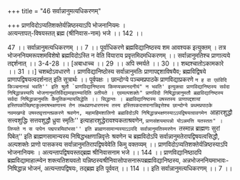 +++
title = "46 सर्वान्नानुमत्यधिकरणम्"

+++
प्राणविदोऽप्यतिशक्तेर्यन्निष्ठस्याऽपि भोजनानियमः ।  
अत्यन्तापत्-विषयस्तत् ब्रह्म (श्रीनिवास-नाम) भजे ।। 142 ।।  
  
47 ।। सर्वान्नानुमत्यधिकरणम् ।। 7 ।। पूर्वाधिकरणे ब्रह्मविद्यानिष्ठस्य शम आवश्यक इत्युक्तम् । तत्र भोजननियमरूपशमविशेषो ब्रह्मविदोऽस्ति न वेति वियाराय प्रवृत्तमिदमधिकरणम् ।। सर्वान्नानुमतिश्च प्राणात्यये तद्दर्शनात् ।। 3-4-28 ।। [अबाधाच्च ।। 29 ।। अपि स्मर्यते ।। 30 ।। शब्दश्चातोऽकामकारे ।। 31 ।।] चशब्दोऽवधारणे । प्राणविद्यानिष्ठोस्य सर्वान्नानुमतिः प्राणापद्दशाविषयैव; ब्रह्मविद्विषये प्राणापद्विषयत्वदर्शनात् इति सूत्रार्थः ।। पूर्वपक्षः । छान्दोग्ये पञ्चमप्रपाठके प्राणविद्याप्रकरणे ``न ह वा एवंविदि किञ्चनानन्नं भवति'' इति श्रुतौ `प्राणविद्यानिष्ठस्य किमप्यन्नमनदनीयं" न भवति' इत्युक्त्वा प्राणविद्यानिष्ठस्य सर्वदा निषिद्धान्नस्यापि भोजनानुमतिर्विद्यामाहात्म्यादिति प्रतीयते । एवमल्पशक्तेः" प्राणविदो निषिद्धान्नानुमतौ ब्रह्मविद्यानिष्ठस्य सर्वदा निषिद्धान्नानुमतिः कैमुतिकन्यायसिद्धेति ।। सिद्धान्तः । ब्रह्मविद्यानिष्ठस्य उषस्तस्य प्राणापद्दशायां हस्तिपकोच्छिष्टकुलमाषभक्षणास्य तेन लब्धप्राणधारणस्य तस्य हस्तिपकदत्तपानान्निवृत्तेश्च छान्दोग्ये प्रथमप्रपाठके नवमखण्डे उषस्तवृत्तान्तप्रकरणे श्रवणेन, महामहिमशालिनो ब्रह्मविदोऽपि निषिद्धान्नभक्षणस्याऽऽपद्विषयत्वावगमेन ``आहारशुद्धौ सत्त्वशुद्धिः सत्तवशुद्धौ ध्रुवा स्मृतिः'' इत्याहारशुद्धेरावश्यकताश्रवणेन, ``प्राणसंशयमापन्नो योऽन्नमत्ति यतस्ततः" । लिप्यते न स पापेन पद्मपत्रमिवांभसा'' इति ब्राह्मणसामान्यस्याऽऽपदि सर्वान्नानुमतिस्मरणेन ``तस्मान्न ब्राह्मणः सुरां पिबेत्'' इति ब्राह्मणसामान्यस्य निषिद्धभक्षणान्निवृत्तेः श्रवणेन च ब्रह्मविदोऽपि सर्वान्नानुमतेरापद्विषयत्वसिद्धौ, अल्पशक्तेः प्राणो पासकस्य सर्वान्नानुमतिरापद्विषयेवेति किमु वक्तव्यम् ।। प्राणविदोऽप्यतिशक्तेर्यन्निष्ठस्याऽपि भोजनानियमः । अत्यन्तापद्विषयस्तद्ब्रह्म श्रीनिवासनाम भजे ।। 144 ।। प्राणविद्यानिष्ठादपि ब्रह्मविद्यामाहात्म्येन शक्त्यतिशयवतो यन्निष्ठस्यश्रीनिवासोपासनारूपब्रह्मविद्यानिष्ठस्य, अन्नभोजननियमाभावः-निषिद्धान्न भोजनं, अत्यन्तापद्विषयः, तद्ब्रह्म इति पूर्ववत् ।। 114 ।। इति सर्वान्नानुमत्यधिकरणम् ।। 7 ।।
